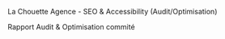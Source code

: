 La Chouette Agence - SEO & Accessibility (Audit/Optimisation)

Rapport Audit & Optimisation commité
